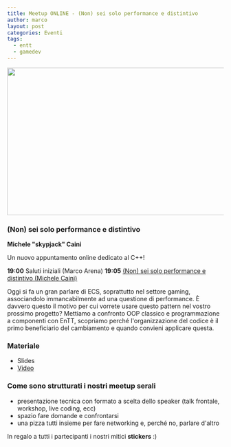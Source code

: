 ```yaml
---
title: Meetup ONLINE - (Non) sei solo performance e distintivo
author: marco
layout: post
categories: Eventi
tags:
  - entt
  - gamedev
---
```



<center><a href="https://www.youtube.com/watch?v=q0Dpm3IVVKA"><img class="size-large wp-image-9686 aligncenter" src="https://www.italiancpp.org/wp-content/uploads/2020/09/meetupmo0920-1024x576.png" alt="" width="610" height="343" /></a></center>

<h3>(Non) sei solo performance e distintivo</h3>

**Michele "skypjack" Caini**

Un nuovo appuntamento online dedicato al C++!

<strong>19:00</strong> Saluti iniziali (Marco Arena)
<strong>19:05</strong> <a href="https://www.youtube.com/watch?v=q0Dpm3IVVKA">(Non) sei solo performance e distintivo (Michele Caini)
</a>

Oggi si fa un gran parlare di ECS, soprattutto nel settore gaming, associandolo immancabilmente ad una questione di performance. È davvero questo il motivo per cui vorrete usare questo pattern nel vostro prossimo progetto?
Mettiamo a confronto OOP classico e programmazione a componenti con EnTT, scopriamo perché l'organizzazione del codice è il primo beneficiario del cambiamento e quando convieni applicare questa.

<h3>Materiale</h3>
<ul>
 	<li>Slides</li>
 	<li><a href="https://www.youtube.com/watch?v=q0Dpm3IVVKA">Video</a></li>
</ul>

<h3>Come sono strutturati i nostri meetup serali</h3>

<ul>
 	<li>presentazione tecnica con formato a scelta dello speaker (talk frontale, workshop, live coding, ecc)</li>
 	<li>spazio fare domande e confrontarsi</li>
 	<li>una pizza tutti insieme per fare networking e, perché no, parlare d'altro</li>
</ul>

In regalo a tutti i partecipanti i nostri mitici <strong>stickers</strong> :)
